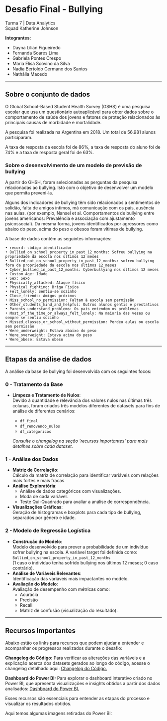 # **Desafio Final - Bullying**

Turma 7 | Data Analytics <br>
Squad Katherine Johnson

**Integrantes:**

-   Dayna Lilian Figueiredo
-   Fernanda Soares Lima
-   Gabriela Pontes Crespo
-   Maria Elisa Scovino da Silva
-   Nadia Bertoldo Germano dos Santos
-   Nathália Macedo

---

## **Sobre o conjunto de dados**

O Global School-Based Student Health Survey (GSHS) é uma pesquisa escolar que usa um questionário autoaplicável para obter dados sobre o comportamento de saúde dos jovens e fatores de proteção relacionados às principais causas de morbidade e mortalidade.

A pesquisa foi realizada na Argentina em 2018. Um total de 56.981 alunos participaram.

A taxa de resposta da escola foi de 86%, a taxa de resposta do aluno foi de 74% e a taxa de resposta geral foi de 63%.

### **Sobre o desenvolvimento de um modelo de previsão de bullying**

A partir do GHSH, foram selecionadas as perguntas da pesquisa relacionadas ao bullying. Isto com o objetivo de desenvolver um modelo que permita preveni-la.

Alguns dos indicadores de bullying têm sido relacionados a sentimentos de solidão, falta de amigos íntimos, má comunicação com os pais, ausência nas aulas. (por exemplo, Nansel et al. Comportamentos de bullying entre jovens americanos: Prevalência e associação com ajustamento psicossocial). Da mesma forma, jovens identificados por agressores como abaixo do peso, acima do peso e obesos foram vítimas de bullying.

A base de dados contém as seguintes informações:

    • record: código identificador
    • Bullied_on_school_property_in_past_12_months: Sofreu bullying na propriedade da escola nos últimos 12 meses
    • Bullied_not_on_school_property_in_past_12_months: sofreu bullying fora da propriedade da escola nos últimos 12_meses
    • Cyber_bullied_in_past_12_months: Cyberbullying nos últimos 12 meses
    • Custom_Age: Idade
    • Sex: Sexo
    • Physically_attacked: Ataque físico
    • Physical_fighting: Briga Física
    • Felt_lonely: Sentiu-se sozinho
    • Close_friends: Amigos próximos
    • Miss_school_no_permission: Faltam à escola sem permissão
    • Other_students_kind_and_helpful: Outros alunos gentis e prestativos
    • Parents_understand_problems: Os pais entendem os problemas
    • Most_of_the_time_or_always_felt_lonely: Na maioria das vezes ou sempre se sentiu sozinho
    • Missed_classes_or_school_without_permission: Perdeu aulas ou escola sem permissão
    • Were_underweight: Estava abaixo do peso
    • Were_overweight: Estava acima do peso
    • Were_obese: Estava obeso

---

## **Etapas da análise de dados**

A análise da base de bullying foi desenvolvida com os seguintes focos:

### **0 - Tratamento da Base**
- **Limpeza e Tratamento de Nulos**:  
  Devido à quantidade e relevância dos valores nulos nas últimas três colunas, foram criados três modelos diferentes de datasets para fins de análise de diferentes cenários:
  - `df_final`
  - `df_removendo_nulos`
  - `df_categoricos`

  *Consulte o changelog na seção 'recursos importantes' para mais detalhes sobre cada dataset.*

### **1 - Análise dos Dados**
- **Matriz de Correlação**:  
  Cálculo da matriz de correlação para identificar variáveis com relações mais fortes e mais fracas.
- **Análise Exploratória**:  
  - Análise de dados categóricos com visualizações.  
  - Moda de cada variável.
  - Teste Qui-Quadrado para avaliar a análise de correspondência.  
- **Visualizações Gráficas**:  
  Geração de histogramas e boxplots para cada tipo de bullying, separados por gênero e idade.

### **2 - Modelo de Regressão Logística**
- **Construção do Modelo**:  
  Modelo desenvolvido para prever a probabilidade de um indivíduo sofrer bullying na escola. A variável target foi definida como:  
  `Bullied_on_school_property_in_past_12_months`  
  (1 caso o indivíduo tenha sofrido bullying nos últimos 12 meses; 0 caso contrário).
- **Análise de Variáveis Relevantes**:  
  Identificação das variáveis mais impactantes no modelo.
- **Avaliação do Modelo**:  
  Avaliação de desempenho com métricas como:
  - Acurácia  
  - Precisão  
  - Recall  
  - Matriz de confusão (visualização do resultado).

---

## **Recursos Importantes**
Abaixo estão os links para recursos que podem ajudar a entender e acompanhar os progressos realizados durante o desafio:

**Changelog do Código:** Para verificar as alterações das variáveis e a explicação acerca dos datasets gerados ao longo do código, acesse o changelog detalhado aqui: [Changelog do Código.](https://drive.google.com/file/d/11COQhYQZGa8WNYSn6jlRbhkw389pcRIV/view)

**Dashboard do Power BI:** Para explorar o dashboard interativo criado no Power BI, que apresenta visualizações e insights obtidos a partir dos dados analisados: [Dashboard do Power BI.](https://)

Esses recursos são essenciais para entender as etapas do processo e visualizar os resultados obtidos.

Aqui temos algumas imagens retiradas do Power BI:




